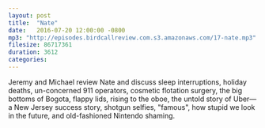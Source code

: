 ```yaml
---
layout: post
title:  "Nate"
date:   2016-07-20 12:00:00 -0800
mp3: "http://episodes.birdcallreview.com.s3.amazonaws.com/17-nate.mp3"
filesize: 86717361
duration: 3612
categories:
---
```


Jeremy and Michael review Nate and discuss sleep interruptions, holiday deaths, un-concerned 911 operators, cosmetic flotation surgery, the big bottoms of Bogota, flappy lids, rising to the oboe, the untold story of Uber—a New Jersey success story, shotgun selfies, "famous", how stupid we look in the future, and old-fashioned Nintendo shaming.